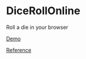 # DiceRollOnline
 Roll a die in your browser
 
[Demo](https://dyecon.github.io/DiceRollOnline/)

[Reference](https://codesandbox.io/s/xjk3xqnprw)
